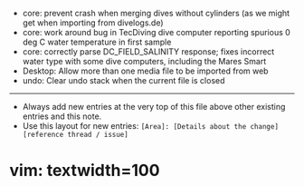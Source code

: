- core: prevent crash when merging dives without cylinders (as we might get when importing from divelogs.de)
- core: work around bug in TecDiving dive computer reporting spurious 0 deg C water temperature in first sample
- core: correctly parse DC_FIELD_SALINITY response; fixes incorrect water type with some dive computers, including the Mares Smart
- Desktop: Allow more than one media file to be imported from web
- undo: Clear undo stack when the current file is closed
---
* Always add new entries at the very top of this file above other existing entries and this note.
* Use this layout for new entries: `[Area]: [Details about the change] [reference thread / issue]`
# vim: textwidth=100
